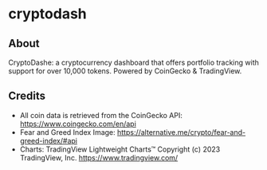 # cryptodash

## About

CryptoDashe: a cryptocurrency dashboard that offers portfolio tracking with support for over 10,000 tokens. Powered by CoinGecko & TradingView.

## Credits

- All coin data is retrieved from the CoinGecko API:
  https://www.coingecko.com/en/api
- Fear and Greed Index Image:
  https://alternative.me/crypto/fear-and-greed-index/#api
- Charts:
  TradingView Lightweight Charts™
  Copyright (с) 2023 TradingView, Inc. https://www.tradingview.com/
